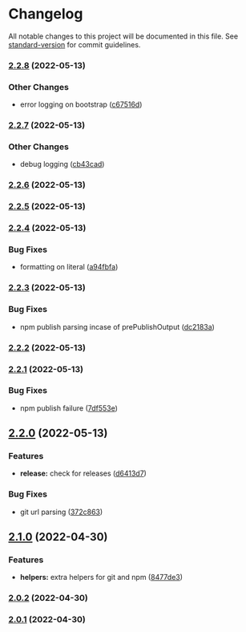 # Changelog

All notable changes to this project will be documented in this file. See [standard-version](https://github.com/conventional-changelog/standard-version) for commit guidelines.

### [2.2.8](https://github.com/lexedwards/release-cli/compare/v2.2.7...v2.2.8) (2022-05-13)


### Other Changes

* error logging on bootstrap ([c67516d](https://github.com/lexedwards/release-cli/commit/c67516d6bec7d5fb7004683adfc7da2ee0789d88))

### [2.2.7](https://github.com/lexedwards/release-cli/compare/v2.2.6...v2.2.7) (2022-05-13)


### Other Changes

* debug logging ([cb43cad](https://github.com/lexedwards/release-cli/commit/cb43cad3f4272165260610dfc74ea2f0f6a4edd1))

### [2.2.6](https://github.com/lexedwards/release-cli/compare/v2.2.5...v2.2.6) (2022-05-13)

### [2.2.5](https://github.com/lexedwards/release-cli/compare/v2.2.4...v2.2.5) (2022-05-13)

### [2.2.4](https://github.com/lexedwards/release-cli/compare/v2.2.3...v2.2.4) (2022-05-13)


### Bug Fixes

* formatting on literal ([a94fbfa](https://github.com/lexedwards/release-cli/commit/a94fbfa07de13fb57b758c2b0ce97eb4a77e847b))

### [2.2.3](https://github.com/lexedwards/release-cli/compare/v2.2.2...v2.2.3) (2022-05-13)


### Bug Fixes

* npm publish parsing incase of prePublishOutput ([dc2183a](https://github.com/lexedwards/release-cli/commit/dc2183a7fd16e7211822e119c487760a07a43844))

### [2.2.2](https://github.com/lexedwards/release-cli/compare/v2.2.1...v2.2.2) (2022-05-13)

### [2.2.1](https://github.com/lexedwards/release-cli/compare/v2.2.0...v2.2.1) (2022-05-13)


### Bug Fixes

* npm publish failure ([7df553e](https://github.com/lexedwards/release-cli/commit/7df553e332f648941525acbecd4e47d93982edae))

## [2.2.0](https://github.com/lexedwards/release-cli/compare/v2.1.0...v2.2.0) (2022-05-13)


### Features

* **release:** check for releases ([d6413d7](https://github.com/lexedwards/release-cli/commit/d6413d75c43273e6edf2d0a5c12aeac964db1d54))


### Bug Fixes

* git url parsing ([372c863](https://github.com/lexedwards/release-cli/commit/372c86349e1fac65484a1d079847db22f7843484))

## [2.1.0](https://github.com/lexedwards/release-cli/compare/v2.0.2...v2.1.0) (2022-04-30)


### Features

* **helpers:** extra helpers for git and npm ([8477de3](https://github.com/lexedwards/release-cli/commit/8477de3330b8b0b3cd67b48868f604a743b8f12a))

### [2.0.2](https://github.com/lexedwards/release-cli/compare/v2.0.1...v2.0.2) (2022-04-30)

### [2.0.1](https://github.com/lexedwards/release-cli/compare/v2.0.0...v2.0.1) (2022-04-30)

